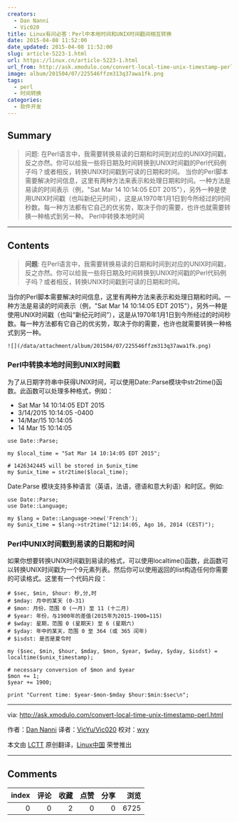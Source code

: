 ```yaml
---
creators:
  - Dan Nanni
  - Vic020
title: Linux有问必答：Perl中本地时间和UNIX时间戳间相互转换
date: 2015-04-08 11:52:00
date_updated: 2015-04-08 11:52:00
slug: article-5223-1.html
url: https://linux.cn/article-5223-1.html
url_from: http://ask.xmodulo.com/convert-local-time-unix-timestamp-perl.html
image: album/201504/07/225546ffzm313q37awa1fk.png
tags:
  - perl
  - 时间转换
categories:
  - 软件开发
---
```


## Summary

> 问题: 在Perl语言中，我需要转换易读的日期和时间到对应的UNIX时间戳，反之亦然。你可以给我一些将日期及时间转换到UNIX时间戳的Perl代码例子吗？或者相反，转换UNIX时间戳到可读的日期和时间。  当你的Perl脚本需要解决时间信息，这里有两种方法来表示和处理日期和时间。一种方法是易读的时间表示（例，&quot;Sat Mar 14 10:14:05 EDT 2015&quot;），另外一种是使用UNIX时间戳（也叫新纪元时间），这是从1970年1月1日到今所经过的时间秒数。每一种方法都有它自己的优劣势，取决于你的需要，也许也就需要转换一种格式到另一种。  Perl中转换本地时间

***

<!-- more -->

## Contents

> 
> **问题**: 在Perl语言中，我需要转换易读的日期和时间到对应的UNIX时间戳，反之亦然。你可以给我一些将日期及时间转换到UNIX时间戳的Perl代码例子吗？或者相反，转换UNIX时间戳到可读的日期和时间。
> 
> 
> 

当你的Perl脚本需要解决时间信息，这里有两种方法来表示和处理日期和时间。一种方法是易读的时间表示（例，"Sat Mar 14 10:14:05 EDT 2015"），另外一种是使用UNIX时间戳（也叫“新纪元时间”），这是从1970年1月1日到今所经过的时间秒数。每一种方法都有它自己的优劣势，取决于你的需要，也许也就需要转换一种格式到另一种。

`![](/data/attachment/album/201504/07/225546ffzm313q37awa1fk.png)`

### Perl中转换本地时间到UNIX时间戳

为了从日期字符串中获得UNIX时间，可以使用Date::Parse模块中str2time()函数。此函数可以处理多种格式，例如：

* Sat Mar 14 10:14:05 EDT 2015
* 3/14/2015 10:14:05 -0400
* 14/Mar/15 10:14:05
* 14 Mar 15 10:14:05

```shell
use Date::Parse;

my $local_time = "Sat Mar 14 10:14:05 EDT 2015";

# 1426342445 will be stored in $unix_time
my $unix_time = str2time($local_time);
```

Date:Parse 模块支持多种语言（英语，法语，德语和意大利语）和时区。例如:

```shell
use Date::Parse;
use Date::Language;

my $lang = Date::Language->new('French');
my $unix_time = $lang->str2time("12:14:05, Ago 16, 2014 (CEST)");
```

### Perl中UNIX时间戳到易读的日期和时间

如果你想要转换UNIX时间戳到易读的格式，可以使用localtime()函数，此函数可以转换UNIX时间戳为一个9元素列表。然后你可以使用返回的list构造任何你需要的可读格式。这里有一个代码片段：

```shell
# $sec, $min, $hour: 秒,分,时
# $mday: 月中的某天 (0-31)
# $mon: 月份，范围 0 (一月) 至 11 (十二月)
# $year: 年份，与1900年的差值(2015年为2015-1900=115)
# $wday: 星期，范围 0 (星期天) 至 6 (星期六)
# $yday: 年中的某天，范围 0 至 364 (或 365 闰年)
# $isdst: 是否是夏令时

my ($sec, $min, $hour, $mday, $mon, $year, $wday, $yday, $isdst) = localtime($unix_timestamp);

# necessary conversion of $mon and $year
$mon += 1;
$year += 1900;

print "Current time: $year-$mon-$mday $hour:$min:$sec\n";
```

---

via: <http://ask.xmodulo.com/convert-local-time-unix-timestamp-perl.html>

作者：[Dan Nanni](http://ask.xmodulo.com/author/nanni) 译者：[VicYu/Vic020](http://vicyu.net) 校对：[wxy](https://github.com/wxy)

本文由 [LCTT](https://github.com/LCTT/TranslateProject) 原创翻译，[Linux中国](https://linux.cn/) 荣誉推出

***

## Comments


|   index |   评论 |   收藏 |   点赞 |   分享 |   浏览 |
|--------:|-------:|-------:|-------:|-------:|-------:|
|       0 |      0 |      2 |      0 |      0 |   6725 |
